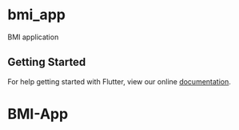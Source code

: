 # bmi_app

BMI application

## Getting Started

For help getting started with Flutter, view our online
[documentation](https://flutter.io/).
# BMI-App
